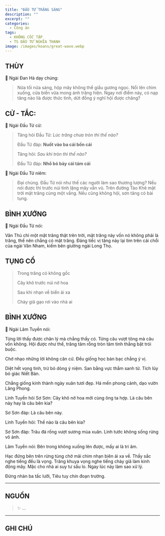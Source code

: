 ```yaml
---
title: "ĐẦU TỬ TRĂNG SÁNG"
description: ""
excerpt: ""
categories:
  - Công án
tags:
  - KHÔNG CỐC TẬP
  - TS ĐẦU TỬ NGHĨA THANH
image: /images/koans/great-wave.webp
---
```


## THÙY

📢 Ngài Đan Hà dạy chúng:

> Nửa tối nửa sáng, hộp mây không thể giấu gương ngọc. 
> Nổi lên chìm xuống, cửa biển vừa mong ánh trăng hiện. 
> Ngay nơi điểm này, có nạp tăng nào lià được thức tình, dứt đồng ý nghĩ hội được chăng?

## CỬ - TẮC:

📢 Ngài Đầu Tử cử:

> Tăng hỏi Đầu Tử: _Lúc trăng chưa tròn thì thế nào?_
> 
> Đầu Tử đáp: **Nuốt vào ba cái bốn cái**
>
> Tăng hỏi: _Sau khi tròn thì thế nào?_
> 
> Đầu Tử đáp: **Nhổ bỏ bảy cái tám cái**

📢 Ngài Đầu Tử niêm: 

> Đại chúng. 
> Đầu Tử nói như thế các người làm sao thương lượng? 
> Nếu nói được thì trước núi tình lặng mây vần vũ. 
> Trên đường Tào Khê mặt trời mặt trăng cùng một vầng. 
> Nếu cũng không hội, sơn tăng có bài tụng.


## BÌNH XƯỚNG

📢 Ngài Đầu Tử nói:

Văn Thù chỉ một mặt trăng thật trên trời, mặt trăng này vốn nó không phải là trăng, thế nên chẳng có mặt trăng. 
Đáng tiếc vị tăng này lại tìm trên cái chổi của ngài Vân Nham, kiếm bên giường ngài Long Thọ.

## TỤNG CỔ

> Trong trăng có không gốc
> 
> Cây khô trước núi nở hoa
> 
> Sau khi nhạn về biển ải xa
> 
> Chày giã gạo rơi vào nhà ai

## BÌNH XƯỚNG

📢 Ngài Lâm Tuyền nói:

Từng lời thấy được chân lý mà chẳng thấy có. 
Từng câu vượt tông mà câu vốn không. 
Hội được như thế, trăng tâm rỗng tròn tâm tình thẳng bặt trói buộc.

Chớ nhạo những lời không căn cứ.
Đều giống học bàn bạc chẳng ý vị.

Diệt hết vọng tình, trừ bỏ dòng ý niệm. San bằng vực thẳm sanh tử. Tích lũy bỏ giác Niết Bàn.

Chẳng giống kinh thành ngày xuân tươi đẹp.
Há mến phong cảnh, dạo vườn Lăng Phong.

Linh Tuyền hỏi Sơ Sơn: Cây khô nở hoa mới cùng ông ta hợp. Là câu bên này hay là câu bên kia?

Sơ Sơn đáp: Là câu bên này.

Linh Tuyền hỏi: Thế nào là câu bên kia?

Sơ Sơn đáp:
Trâu đá rống vượt sương mùa xuân.
Linh tước không sống rừng vô ảnh.

Lâm Tuyền nói: Bên trong không xuống lên được, mấy ai là tri âm.

Hạc đứng bên trên rừng tùng chờ mãi chim nhạn biên ải xa về. Thấy sắc nghe tiếng đều là vọng. Trăng khuya vọng nghe tiếng chày giã làm kinh động mây. Mặc cho nhà ai suy tư sầu lo. Ngay lúc này làm sao xử lý.

Đừng nhàn ba tấc lưỡi,
Tiêu tuy chín đoạn trường.

<hr class="blog-rule" />

## NGUỒN

> ✨ ...

<hr class="blog-rule" />

## GHI CHÚ

[^1]: ⭐️ <a href="/masters/Touzi-Yiqing" target="_blank">🔗 TS ĐẦU TỬ NGHĨA THANH</a>
